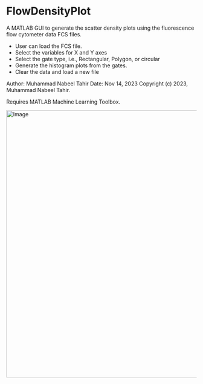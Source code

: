 # FlowDensityPlot
A MATLAB GUI to generate the scatter density plots using the fluorescence flow cytometer data FCS files.
  - User can load the FCS file.
  - Select the variables for X and Y axes
  - Select the gate type, i.e., Rectangular, Polygon, or circular
  - Generate the histogram plots from the gates.
  - Clear the data and load a new file

Author: Muhammad Nabeel Tahir
Date: Nov 14, 2023
Copyright (c) 2023, Muhammad Nabeel Tahir.

Requires MATLAB Machine Learning Toolbox.

<img width="949" height="706" alt="Image" src="[https://github.com/user-attachments/assets/aaf8d48f-5a8c-4ddd-8673-4d6d8e6daa5d](https://github.com/monabeeltahir/FlowDensityPlot/blob/main/Assets/densityplotter.png)" />
